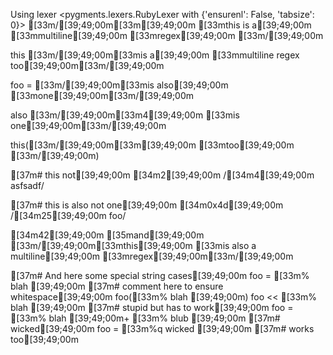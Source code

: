 Using lexer <pygments.lexers.RubyLexer with {'ensurenl': False, 'tabsize': 0}>
[33m/[39;49;00m[33m[39;49;00m
[33mthis is a[39;49;00m
[33mmultiline[39;49;00m
[33mregex[39;49;00m
[33m/[39;49;00m

this [33m/[39;49;00m[33mis a[39;49;00m
[33mmultiline regex too[39;49;00m[33m/[39;49;00m

foo = [33m/[39;49;00m[33mis also[39;49;00m
[33mone[39;49;00m[33m/[39;49;00m

also [33m/[39;49;00m[33m4[39;49;00m
[33mis one[39;49;00m[33m/[39;49;00m

this([33m/[39;49;00m[33m[39;49;00m
[33mtoo[39;49;00m
[33m/[39;49;00m)

[37m# this not[39;49;00m
[34m2[39;49;00m /[34m4[39;49;00m
asfsadf/

[37m# this is also not one[39;49;00m
[34m0x4d[39;49;00m /[34m25[39;49;00m
foo/

[34m42[39;49;00m [35mand[39;49;00m [33m/[39;49;00m[33mthis[39;49;00m
[33mis also a multiline[39;49;00m
[33mregex[39;49;00m[33m/[39;49;00m


[37m# And here some special string cases[39;49;00m
foo = [33m% blah [39;49;00m           [37m# comment here to ensure whitespace[39;49;00m
foo([33m% blah [39;49;00m)
foo << [33m% blah [39;49;00m          [37m# stupid but has to work[39;49;00m
foo = [33m% blah [39;49;00m+ [33m% blub [39;49;00m  [37m# wicked[39;49;00m
foo = [33m%q wicked [39;49;00m        [37m# works too[39;49;00m
